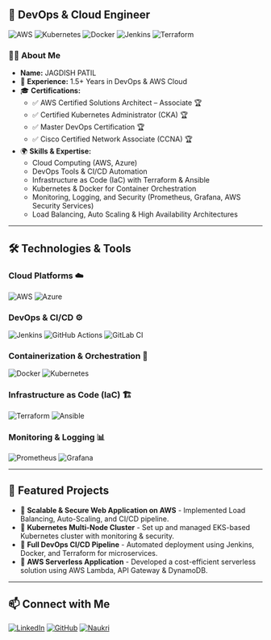 ## 🚀 DevOps & Cloud Engineer

![AWS](https://img.shields.io/badge/AWS-232F3E?style=for-the-badge&logo=amazonaws&logoColor=white)
![Kubernetes](https://img.shields.io/badge/Kubernetes-326CE5?style=for-the-badge&logo=kubernetes&logoColor=white)
![Docker](https://img.shields.io/badge/Docker-2496ED?style=for-the-badge&logo=docker&logoColor=white)
![Jenkins](https://img.shields.io/badge/Jenkins-D24939?style=for-the-badge&logo=jenkins&logoColor=white)
![Terraform](https://img.shields.io/badge/Terraform-623CE4?style=for-the-badge&logo=terraform&logoColor=white)

### 👨‍💻 About Me
- **Name:** JAGDISH PATIL
- 🏢 **Experience:** 1.5+ Years in DevOps & AWS Cloud
- 🎓 **Certifications:**
  - ✅ AWS Certified Solutions Architect – Associate 🏆
  - ✅ Certified Kubernetes Administrator (CKA) 🏆
  - ✅ Master DevOps Certification 🏆
  - ✅ Cisco Certified Network Associate (CCNA) 🏆
- 🌍 **Skills & Expertise:**
  - Cloud Computing (AWS, Azure)
  - DevOps Tools & CI/CD Automation
  - Infrastructure as Code (IaC) with Terraform & Ansible
  - Kubernetes & Docker for Container Orchestration
  - Monitoring, Logging, and Security (Prometheus, Grafana, AWS Security Services)
  - Load Balancing, Auto Scaling & High Availability Architectures

---

## 🛠️ Technologies & Tools

### **Cloud Platforms** ☁️
![AWS](https://img.shields.io/badge/Amazon_AWS-232F3E?style=for-the-badge&logo=amazonaws&logoColor=white)
![Azure](https://img.shields.io/badge/Microsoft_Azure-0078D4?style=for-the-badge&logo=microsoftazure&logoColor=white)

### **DevOps & CI/CD** ⚙️
![Jenkins](https://img.shields.io/badge/Jenkins-D24939?style=for-the-badge&logo=jenkins&logoColor=white)
![GitHub Actions](https://img.shields.io/badge/GitHub_Actions-2088FF?style=for-the-badge&logo=github-actions&logoColor=white)
![GitLab CI](https://img.shields.io/badge/GitLab_CI-FCA121?style=for-the-badge&logo=gitlab&logoColor=white)

### **Containerization & Orchestration** 🐳
![Docker](https://img.shields.io/badge/Docker-2496ED?style=for-the-badge&logo=docker&logoColor=white)
![Kubernetes](https://img.shields.io/badge/Kubernetes-326CE5?style=for-the-badge&logo=kubernetes&logoColor=white)

### **Infrastructure as Code (IaC)** 🏗️
![Terraform](https://img.shields.io/badge/Terraform-623CE4?style=for-the-badge&logo=terraform&logoColor=white)
![Ansible](https://img.shields.io/badge/Ansible-EE0000?style=for-the-badge&logo=ansible&logoColor=white)

### **Monitoring & Logging** 📊
![Prometheus](https://img.shields.io/badge/Prometheus-E6522C?style=for-the-badge&logo=prometheus&logoColor=white)
![Grafana](https://img.shields.io/badge/Grafana-F46800?style=for-the-badge&logo=grafana&logoColor=white)

---

## 📌 Featured Projects
- 🔹 **Scalable & Secure Web Application on AWS** - Implemented Load Balancing, Auto-Scaling, and CI/CD pipeline.
- 🔹 **Kubernetes Multi-Node Cluster** - Set up and managed EKS-based Kubernetes cluster with monitoring & security.
- 🔹 **Full DevOps CI/CD Pipeline** - Automated deployment using Jenkins, Docker, and Terraform for microservices.
- 🔹 **AWS Serverless Application** - Developed a cost-efficient serverless solution using AWS Lambda, API Gateway & DynamoDB.

---

## 📫 Connect with Me
[![LinkedIn](https://img.shields.io/badge/LinkedIn-0A66C2?style=for-the-badge&logo=linkedin&logoColor=white)](https://www.linkedin.com/in/jagdish-patil-576682259/)
[![GitHub](https://img.shields.io/badge/GitHub-181717?style=for-the-badge&logo=github&logoColor=white)](https://github.com/your-username)
[![Naukri](https://img.shields.io/badge/Naukri-0059A5?style=for-the-badge&logo=naukri&logoColor=white)](https://www.naukri.com/mnjuser/profile?id=&altresid)
